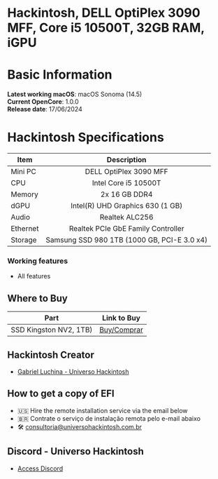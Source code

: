 # Hackintosh, DELL OptiPlex 3090 MFF, Core i5 10500T, 32GB RAM, iGPU

# Basic Information

**Latest working macOS**: macOS Sonoma (14.5)
<br>
**Current OpenCore**: 1.0.0
<br>
**Release date**: 17/06/2024

# Hackintosh Specifications
|Item|Description|
|-|:-------:|
|Mini PC|DELL OptiPlex 3090 MFF|
|CPU|Intel Core i5 10500T|
|Memory|2x 16 GB DDR4|
|dGPU|Intel(R) UHD Graphics 630 (1 GB)|
|Audio|Realtek ALC256|
|Ethernet|Realtek PCIe GbE Family Controller|
|Storage|Samsung SSD 980 1TB (1000 GB, PCI-E 3.0 x4)|

### Working features
- All features

## Where to Buy

|Part|Link to Buy|
|-|:-------:|
|SSD Kingston NV2, 1TB)|[Buy/Comprar](https://mercadolivre.com/sec/249FvNQ)|

## Hackintosh Creator
- [Gabriel Luchina - Universo Hackintosh](https://luchina.com.br)

## How to get a copy of EFI
- 🇺🇸 Hire the remote installation service via the email below
- 🇧🇷 Contrate o serviço de instalação remota pelo e-mail abaixo
- 🛠️ [consultoria@universohackintosh.com.br](mailto:consultoria@universohackintosh.com.br)

## Discord - Universo Hackintosh
- [Access Discord](https://discord.universohackintosh.com.br)
